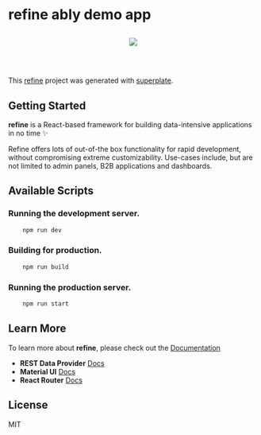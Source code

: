 # refine ably demo app

<div align="center" style="margin: 30px;">
    <a href="https://refine.dev">
    <img src="https://refine.ams3.cdn.digitaloceanspaces.com/refine_logo.png"  align="center" />
    </a>
</div>
<br/>

This [refine](https://github.com/pankod/refine) project was generated with [superplate](https://github.com/pankod/refine).

## Getting Started

**refine** is a React-based framework for building data-intensive applications in no time ✨

Refine offers lots of out-of-the box functionality for rapid development, without compromising extreme customizability. Use-cases include, but are not limited to admin panels, B2B applications and dashboards.

## Available Scripts

### Running the development server.

```bash
    npm run dev
```

### Building for production.

```bash
    npm run build
```

### Running the production server.

```bash
    npm run start
```

## Learn More

To learn more about **refine**, please check out the [Documentation](https://refine.dev/docs)

- **REST Data Provider** [Docs](https://refine.dev/docs/core/providers/data-provider/#overview)
- **Material UI** [Docs](https://refine.dev/docs/ui-frameworks/mui/tutorial/)
- **React Router** [Docs](https://refine.dev/docs/core/providers/router-provider/)

## License

MIT
